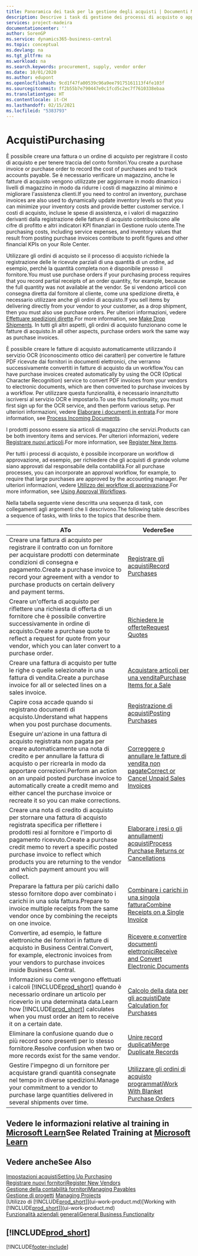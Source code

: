 ```yaml
---
title: Panoramica dei task per la gestione degli acquisti | Documenti Microsoft
description: Descrive i task di gestione dei processi di acquisto o approvvigionamento, incluso l'utilizzo delle fatture di acquisto e degli ordini di acquisto.
services: project-madeira
documentationcenter: ''
author: SorenGP
ms.service: dynamics365-business-central
ms.topic: conceptual
ms.devlang: na
ms.tgt_pltfrm: na
ms.workload: na
ms.search.keywords: procurement, supply, vendor order
ms.date: 10/01/2020
ms.author: edupont
ms.openlocfilehash: 9cd1f47fa00539c96a9ee79175161113f4fe103f
ms.sourcegitcommit: ff2b55b7e790447e0c1fcd5c2ec7f7610338ebaa
ms.translationtype: HT
ms.contentlocale: it-CH
ms.lasthandoff: 02/15/2021
ms.locfileid: "5383793"
---
```

# <a name="purchasing"></a><span data-ttu-id="103a5-103">Acquisti</span><span class="sxs-lookup"><span data-stu-id="103a5-103">Purchasing</span></span>
<span data-ttu-id="103a5-104">È possibile creare una fattura o un ordine di acquisto per registrare il costo di acquisto e per tenere traccia del conto fornitori.</span><span class="sxs-lookup"><span data-stu-id="103a5-104">You create a purchase invoice or purchase order to record the cost of purchases and to track accounts payable.</span></span> <span data-ttu-id="103a5-105">Se è necessario verificare un magazzino, anche le fatture di acquisto vengono utilizzate per aggiornare in modo dinamico i livelli di magazzino in modo da ridurre i costi di magazzino al minimo e migliorare l'assistenza clienti.</span><span class="sxs-lookup"><span data-stu-id="103a5-105">If you need to control an inventory, purchase invoices are also used to dynamically update inventory levels so that you can minimize your inventory costs and provide better customer service.</span></span> <span data-ttu-id="103a5-106">I costi di acquisto, incluse le spese di assistenza, e i valori di magazzino derivanti dalla registrazione delle fatture di acquisto contribuiscono alle cifre di profitto e altri indicatori KPI finanziari in Gestione ruolo utente.</span><span class="sxs-lookup"><span data-stu-id="103a5-106">The purchasing costs, including service expenses, and inventory values that result from posting purchase invoices contribute to profit figures and other financial KPIs on your Role Center.</span></span>

<span data-ttu-id="103a5-107">Utilizzare gli ordini di acquisto se il processo di acquisto richiede la registrazione delle le ricevute parziali di una quantità di un ordine, ad esempio, perché la quantità completa non è disponibile presso il fornitore.</span><span class="sxs-lookup"><span data-stu-id="103a5-107">You must use purchase orders if your purchasing process requires that you record partial receipts of an order quantity, for example, because the full quantity was not available at the vendor.</span></span> <span data-ttu-id="103a5-108">Se si vendono articoli con consegna diretta dal fornitore al cliente, come una spedizione diretta, è necessario utilizzare anche gli ordini di acquisto.</span><span class="sxs-lookup"><span data-stu-id="103a5-108">If you sell items by delivering directly from your vendor to your customer, as a drop shipment, then you must also use purchase orders.</span></span> <span data-ttu-id="103a5-109">Per ulteriori informazioni, vedere [Effettuare spedizioni dirette](sales-how-drop-shipment.md).</span><span class="sxs-lookup"><span data-stu-id="103a5-109">For more information, see [Make Drop Shipments](sales-how-drop-shipment.md).</span></span> <span data-ttu-id="103a5-110">In tutti gli altri aspetti, gli ordini di acquisto funzionano come le fatture di acquisto.</span><span class="sxs-lookup"><span data-stu-id="103a5-110">In all other aspects, purchase orders work the same way as purchase invoices.</span></span>

<span data-ttu-id="103a5-111">È possibile creare le fatture di acquisto automaticamente utilizzando il servizio OCR (riconoscimento ottico dei caratteri) per convertire le fatture PDF ricevute dai fornitori in documenti elettronici, che verranno successivamente convertiti in fatture di acquisto da un workflow.</span><span class="sxs-lookup"><span data-stu-id="103a5-111">You can have purchase invoices created automatically by using the OCR (Optical Character Recognition) service to convert PDF invoices from your vendors to electronic documents, which are then converted to purchase invoices by a workflow.</span></span> <span data-ttu-id="103a5-112">Per utilizzare questa funzionalità, è necessario innanzitutto iscriversi al servizio OCR e impostarlo.</span><span class="sxs-lookup"><span data-stu-id="103a5-112">To use this functionality, you must first sign up for the OCR service, and then perform various setup.</span></span> <span data-ttu-id="103a5-113">Per ulteriori informazioni, vedere [Elaborare i documenti in entrata](across-process-income-documents.md).</span><span class="sxs-lookup"><span data-stu-id="103a5-113">For more information, see [Process Incoming Documents](across-process-income-documents.md).</span></span>      

<span data-ttu-id="103a5-114">I prodotti possono essere sia articoli di magazzino che servizi.</span><span class="sxs-lookup"><span data-stu-id="103a5-114">Products can be both inventory items and services.</span></span> <span data-ttu-id="103a5-115">Per ulteriori informazioni, vedere [Registrare nuovi articoli](inventory-how-register-new-items.md).</span><span class="sxs-lookup"><span data-stu-id="103a5-115">For more information, see [Register New Items](inventory-how-register-new-items.md).</span></span>

<span data-ttu-id="103a5-116">Per tutti i processi di acquisto, è possibile incorporare un workflow di approvazione, ad esempio, per richiedere che gli acquisti di grande volume siano approvati dal responsabile della contabilità.</span><span class="sxs-lookup"><span data-stu-id="103a5-116">For all purchase processes, you can incorporate an approval workflow, for example, to require that large purchases are approved by the accounting manager.</span></span> <span data-ttu-id="103a5-117">Per ulteriori informazioni, vedere [Utilizzo dei workflow di approvazione](across-how-use-approval-workflows.md).</span><span class="sxs-lookup"><span data-stu-id="103a5-117">For more information, see [Using Approval Workflows](across-how-use-approval-workflows.md).</span></span>

<span data-ttu-id="103a5-118">Nella tabella seguente viene descritta una sequenza di task, con collegamenti agli argomenti che li descrivono.</span><span class="sxs-lookup"><span data-stu-id="103a5-118">The following table describes a sequence of tasks, with links to the topics that describe them.</span></span>

| <span data-ttu-id="103a5-119">A</span><span class="sxs-lookup"><span data-stu-id="103a5-119">To</span></span> | <span data-ttu-id="103a5-120">Vedere</span><span class="sxs-lookup"><span data-stu-id="103a5-120">See</span></span> |
| --- | --- |
| <span data-ttu-id="103a5-121">Creare una fattura di acquisto per registrare il contratto con un fornitore per acquistare prodotti con determinate condizioni di consegna e pagamento.</span><span class="sxs-lookup"><span data-stu-id="103a5-121">Create a purchase invoice to record your agreement with a vendor to purchase products on certain delivery and payment terms.</span></span> |[<span data-ttu-id="103a5-122">Registrare gli acquisti</span><span class="sxs-lookup"><span data-stu-id="103a5-122">Record Purchases</span></span>](purchasing-how-record-purchases.md) |
|<span data-ttu-id="103a5-123">Creare un'offerta di acquisto per riflettere una richiesta di offerta di un fornitore che è possibile convertire successivamente in ordine di acquisto.</span><span class="sxs-lookup"><span data-stu-id="103a5-123">Create a purchase quote to reflect a request for quote from your vendor, which you can later convert to a purchase order.</span></span>|[<span data-ttu-id="103a5-124">Richiedere le offerte</span><span class="sxs-lookup"><span data-stu-id="103a5-124">Request Quotes</span></span>](purchasing-how-request-quotes.md)|
| <span data-ttu-id="103a5-125">Creare una fattura di acquisto per tutte le righe o quelle selezionate in una fattura di vendita.</span><span class="sxs-lookup"><span data-stu-id="103a5-125">Create a purchase invoice for all or selected lines on a sales invoice.</span></span> |[<span data-ttu-id="103a5-126">Acquistare articoli per una vendita</span><span class="sxs-lookup"><span data-stu-id="103a5-126">Purchase Items for a Sale</span></span>](purchasing-how-purchase-products-sale.md) |
|<span data-ttu-id="103a5-127">Capire cosa accade quando si registrano documenti di acquisto.</span><span class="sxs-lookup"><span data-stu-id="103a5-127">Understand what happens when you post purchase documents.</span></span>|[<span data-ttu-id="103a5-128">Registrazione di acquisti</span><span class="sxs-lookup"><span data-stu-id="103a5-128">Posting Purchases</span></span>](ui-post-purchases.md)|
| <span data-ttu-id="103a5-129">Eseguire un'azione in una fattura di acquisto registrata non pagata per creare automaticamente una nota di credito e per annullare la fattura di acquisto o per ricrearla in modo da apportare correzioni.</span><span class="sxs-lookup"><span data-stu-id="103a5-129">Perform an action on an unpaid posted purchase invoice to automatically create a credit memo and either cancel the purchase invoice or recreate it so you can make corrections.</span></span> |[<span data-ttu-id="103a5-130">Correggere o annullare le fatture di vendita non pagate</span><span class="sxs-lookup"><span data-stu-id="103a5-130">Correct or Cancel Unpaid Sales Invoices</span></span>](purchasing-how-correct-cancel-unpaid-purchase-invoices.md) |
| <span data-ttu-id="103a5-131">Creare una nota di credito di acquisto per stornare una fattura di acquisto registrata specifica per riflettere i prodotti resi al fornitore e l'importo di pagamento ricevuto.</span><span class="sxs-lookup"><span data-stu-id="103a5-131">Create a purchase credit memo to revert a specific posted purchase invoice to reflect which products you are returning to the vendor and which payment amount you will collect.</span></span> |[<span data-ttu-id="103a5-132">Elaborare i resi o gli annullamenti acquisti</span><span class="sxs-lookup"><span data-stu-id="103a5-132">Process Purchase Returns or Cancellations</span></span>](purchasing-how-register-new-vendors.md) |
|<span data-ttu-id="103a5-133">Preparare la fattura per più carichi dallo stesso fornitore dopo aver combinato i carichi in una sola fattura.</span><span class="sxs-lookup"><span data-stu-id="103a5-133">Prepare to invoice multiple receipts from the same vendor once by combining the receipts on one invoice.</span></span>|[<span data-ttu-id="103a5-134">Combinare i carichi in una singola fattura</span><span class="sxs-lookup"><span data-stu-id="103a5-134">Combine Receipts on a Single Invoice</span></span>](purchasing-how-to-combine-receipts.md)|
|<span data-ttu-id="103a5-135">Convertire, ad esempio, le fatture elettroniche dei fornitori in fatture di acquisto in Business Central.</span><span class="sxs-lookup"><span data-stu-id="103a5-135">Convert, for example, electronic invoices from your vendors to purchase invoices inside Business Central.</span></span>|[<span data-ttu-id="103a5-136">Ricevere e convertire documenti elettronici</span><span class="sxs-lookup"><span data-stu-id="103a5-136">Receive and Convert Electronic Documents</span></span>](purchasing-how-to-receive-and-convert-electronic-documents.md)|
| <span data-ttu-id="103a5-137">Informazioni su come vengono effettuati i calcoli [!INCLUDE[prod_short](includes/prod_short.md)] quando è necessario ordinare un articolo per riceverlo in una determinata data.</span><span class="sxs-lookup"><span data-stu-id="103a5-137">Learn how [!INCLUDE[prod_short](includes/prod_short.md)] calculates when you must order an item to receive it on a certain date.</span></span>|[<span data-ttu-id="103a5-138">Calcolo della data per gli acquisti</span><span class="sxs-lookup"><span data-stu-id="103a5-138">Date Calculation for Purchases</span></span>](purchasing-date-calculation-for-purchases.md)|
|<span data-ttu-id="103a5-139">Eliminare la confusione quando due o più record sono presenti per lo stesso fornitore.</span><span class="sxs-lookup"><span data-stu-id="103a5-139">Resolve confusion when two or more records exist for the same vendor.</span></span>|[<span data-ttu-id="103a5-140">Unire record duplicati</span><span class="sxs-lookup"><span data-stu-id="103a5-140">Merge Duplicate Records</span></span>](sales-how-merge-duplicate-records.md)|
|<span data-ttu-id="103a5-141">Gestire l'impegno di un fornitore per acquistare grandi quantità consegnate nel tempo in diverse spedizioni.</span><span class="sxs-lookup"><span data-stu-id="103a5-141">Manage your commitment to a vendor to purchase large quantities delivered in several shipments over time.</span></span>|[<span data-ttu-id="103a5-142">Utilizzare gli ordini di acquisto programmati</span><span class="sxs-lookup"><span data-stu-id="103a5-142">Work With Blanket Purchase Orders</span></span>](sales-how-to-create-blanket-sales-orders.md)|

## <a name="see-related-training-at-microsoft-learn"></a><span data-ttu-id="103a5-143">Vedere le informazioni relative al training in [Microsoft Learn](/learn/paths/purchase-items-services-dynamics-365-business-central/)</span><span class="sxs-lookup"><span data-stu-id="103a5-143">See Related Training at [Microsoft Learn](/learn/paths/purchase-items-services-dynamics-365-business-central/)</span></span>

## <a name="see-also"></a><span data-ttu-id="103a5-144">Vedere anche</span><span class="sxs-lookup"><span data-stu-id="103a5-144">See Also</span></span>
[<span data-ttu-id="103a5-145">Impostazioni acquisti</span><span class="sxs-lookup"><span data-stu-id="103a5-145">Setting Up Purchasing</span></span>](purchasing-setup-purchasing.md)  
[<span data-ttu-id="103a5-146">Registrare nuovi fornitori</span><span class="sxs-lookup"><span data-stu-id="103a5-146">Register New Vendors</span></span>](purchasing-how-register-new-vendors.md)  
[<span data-ttu-id="103a5-147">Gestione della contabilità fornitori</span><span class="sxs-lookup"><span data-stu-id="103a5-147">Managing Payables</span></span>](payables-manage-payables.md)  
<span data-ttu-id="103a5-148">[Gestione di progetti](projects-manage-projects.md)  </span><span class="sxs-lookup"><span data-stu-id="103a5-148">[Managing Projects](projects-manage-projects.md)  </span></span>  
<span data-ttu-id="103a5-149">[Utilizzo di [!INCLUDE[prod_short](includes/prod_short.md)]](ui-work-product.md)</span><span class="sxs-lookup"><span data-stu-id="103a5-149">[Working with [!INCLUDE[prod_short](includes/prod_short.md)]](ui-work-product.md)</span></span>  
[<span data-ttu-id="103a5-150">Funzionalità aziendali generali</span><span class="sxs-lookup"><span data-stu-id="103a5-150">General Business Functionality</span></span>](ui-across-business-areas.md)

## [!INCLUDE[prod_short](includes/free_trial_md.md)]  


[!INCLUDE[footer-include](includes/footer-banner.md)]